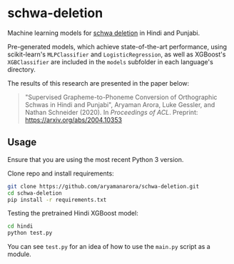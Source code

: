 # schwa-deletion

Machine learning models for [schwa deletion](https://en.wikipedia.org/wiki/Schwa_deletion_in_Indo-Aryan_languages) in Hindi and Punjabi.

Pre-generated models, which achieve state-of-the-art performance, using scikit-learn's `MLPClassifier` and `LogisticRegression`, as well as XGBoost's `XGBClassifier` are included in the `models` subfolder in each language's directory.

The results of this research are presented in the paper below:

> "Supervised Grapheme-to-Phoneme Conversion of Orthographic Schwas in Hindi and Punjabi", Aryaman Arora, Luke Gessler, and Nathan Schneider (2020). In *Proceedings of ACL*. Preprint: https://arxiv.org/abs/2004.10353

## Usage

Ensure that you are using the most recent Python 3 version.

Clone repo and install requirements:

```bash
git clone https://github.com/aryamanarora/schwa-deletion.git
cd schwa-deletion
pip install -r requirements.txt
```

Testing the pretrained Hindi XGBoost model:

```bash
cd hindi
python test.py
```

You can see `test.py` for an idea of how to use the `main.py` script as a module.
